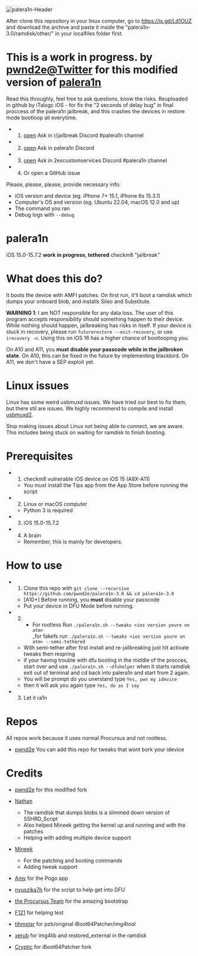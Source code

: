 # 
![palera1n-Header](https://user-images.githubusercontent.com/104146035/204871654-854b47a5-866b-41e1-aaab-8059cbfc4b9a.jpg)






After clone this repository in your linux computer, go to https://is.gd/Ld1OUZ and download the archive and paste it inside the "palera1n-3.0/ramdisk/other/" in your localfiles folder first.
# This is a work in progress. by [pwnd2e@Twitter](https://twitter.com/pwnd2e) for this modified version of [palera1n](https://github.com/palera1n/palera1n)
Read this throughly, feel free to ask questions, know the risks. 
Reuploaded in github by iTalogc iOS - for fix the "2 seconds of delay bug" in final proccess of the palera1n jailbreak, and this crashes the devices in restore mode bootloop all everytime.

- 1. [open](https://discord.gg/5pWry9wn6p) Ask in r/jailbreak Discord #palera1n channel
- 2. [open](https://discord.gg/4S3yUMxuQH) Ask in palera1n Discord
- 3. [open](https://discord.gg/kKJmDDaZrB) Ask in 2escustomservices Discord #palera1n channel
- 4. Or open a GitHub issue

Please, please, please, provide necessary info:

- iOS version and device (eg. iPhone 7+ 15.1, iPhone 6s 15.3.1)
- Computer's OS and version (eg. Ubuntu 22.04, macOS 12.0 and up)
- The command you ran
- Debug logs with `--debug`



# palera1n

iOS 15.0-15.7.2 **work in progress, tethered** checkm8 "jailbreak" 

# What does this do?

It boots the device with AMFI patches. On first run, it'll boot a ramdisk which dumps your onboard blob, and installs Sileo and Substitute.

**WARNING 1**: I am NOT responsible for any data loss. The user of this program accepts responsibility should something happen to their device. While nothing should happen, jailbreaking has risks in itself. If your device is stuck in recovery, please run `futurerestore --exit-recovery`, or use `irecovery -n`. Using this on iOS 16 has a higher chance of bootlooping you.

On A10 and A11, you **must disable your passcode while in the jailbroken state**. On A10, this can be fixed in the future by implementing blackbird. On A11, we don't have a SEP exploit yet.

# Linux issues
Linux has some weird usbmuxd issues. We have tried our best to fix them, but there stil are issues. We highly recommend to compile and install [usbmuxd2](https://github.com/tihmstar/usbmuxd2).

Stop making issues about Linux not being able to connect, we are aware. This includes being stuck on waiting for ramdisk to finish booting.

# Prerequisites
- 1. checkm8 vulnerable iOS device on iOS 15 (A8X-A11)
    - You must install the Tips app from the App Store before running the script
- 2. Linux or macOS computer
    - Python 3 is required
- 3. iOS 15.0-15.7.2
- 4. A brain
    - Remember, this is mainly for developers.

# How to use
- 1. Clone this repo with `git clone --recursive https://github.com/pwnd2e/palera1n-3.0 && cd palera1n-3.0`
    - \[A10+\] Before running, you **must** disable your passcode
    - Put your device in DFU Mode before running.
- 2. - For rootless Run `./palera1n.sh --tweaks <ios version youre on atm>`   
   _for fakefs run `./palera1n.sh --tweaks <ios version youre on atm> --semi-tethered` 
   - With semi-tether after first install and re-jailbreaking just hit activate tweaks then respring
   - if your having trouble with dfu booting in the middle of the procces,
     start over and use   `./palera1n.sh --dfuhelper` 
when it starts ramdisk exit out of terminal and cd back into palera1n and start from 2 again.
    - You will be prompt do you unerstand type  `Yes, pwn my idevice`  
    - then it will ask you again type `Yes, do as I say`
- 3. Let it ra1n







# Repos
All repos work because it uses normal Procursus and not rootless.
- [pwnd2e](https://www.2escustomservices.com/iOS15) You can add this repo for tweaks that wont bork your idevice

# Credits


- [pwnd2e](https://github.com/pwnd2e) for this modified fork

- [Nathan](https://github.com/verygenericname)
    - The ramdisk that dumps blobs is a slimmed down version of SSHRD_Script
    - Also helped Mineek getting the kernel up and running and with the patches
    - Helping with adding multiple device support
- [Mineek](https://github.com/mineek)
    - For the patching and booting commands
    - Adding tweak support
- [Amy](https://github.com/elihwyma) for the Pogo app
- [nyuszika7h](https://github.com/nyuszika7h) for the script to help get into DFU
- [the Procursus Team](https://github.com/ProcursusTeam) for the amazing bootstrap
- [F121](https://github.com/F121Live) for helping test
- [tihmstar](https://github.com/tihmstar) for pzb/original iBoot64Patcher/img4tool
- [xerub](https://github.com/xerub) for img4lib and restored_external in the ramdisk
- [Cryptic](https://github.com/Cryptiiiic) for iBoot64Patcher fork


